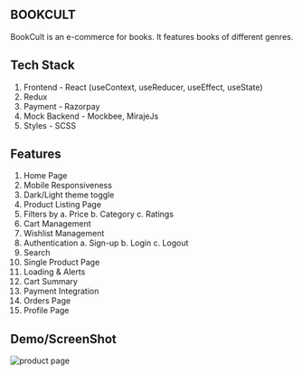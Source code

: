 ## BOOKCULT

BookCult is an e-commerce for books. It features books of different genres.

## Tech Stack

1. Frontend - React (useContext, useReducer, useEffect, useState)
2. Redux
3. Payment - Razorpay
4. Mock Backend - Mockbee, MirajeJs
5. Styles - SCSS

## Features

1. Home Page
2. Mobile Responsiveness
3. Dark/Light theme toggle
4. Product Listing Page
5. Filters by
   a. Price
   b. Category
   c. Ratings
6. Cart Management
7. Wishlist Management
8. Authentication
   a. Sign-up
   b. Login
   c. Logout
9. Search
10. Single Product Page
11. Loading & Alerts
12. Cart Summary
13. Payment Integration
14. Orders Page
15. Profile Page

## Demo/ScreenShot

![product page](https://user-images.githubusercontent.com/39741974/172915077-e03e668a-adc0-4acb-a22c-69f37aa2ca3c.gif)
